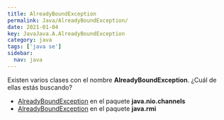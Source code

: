 ```yaml
---
title: AlreadyBoundException
permalink: Java/AlreadyBoundException/
date: 2021-01-04
key: JavaJava.A.AlreadyBoundException
category: java
tags: ['java se']
sidebar: 
  nav: java
---
```


Existen varios clases con el nombre **AlreadyBoundException**. ¿Cuál de ellas estás buscando?
<ul>
<li><a href="/Java/AlreadyBoundException-java-nio-channels/">AlreadyBoundException</a> en el paquete <strong>java.nio.channels</strong></li>
<li><a href="/Java/AlreadyBoundException-java-rmi/">AlreadyBoundException</a> en el paquete <strong>java.rmi</strong></li>
<ul>
